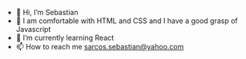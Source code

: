 - 👋 Hi, I’m Sebastian
- 👀 I am comfortable with HTML and CSS and I have a good grasp of Javascript
- 🌱 I’m currently learning React
- 📫 How to reach me sarcos.sebastian@yahoo.com

<!---
SSarcos115/SSarcos115 is a ✨ special ✨ repository because its `README.md` (this file) appears on your GitHub profile.
You can click the Preview link to take a look at your changes.
--->
